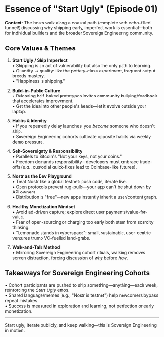 # Essence of "Start Ugly" (Episode 01)

**Context:** The hosts walk along a coastal path (complete with echo-filled tunnel!) discussing why shipping early, imperfect work is essential—both for individual builders and the broader Sovereign Engineering community.

## Core Values & Themes

1. **Start Ugly / Ship Imperfect**  
   • Shipping is an act of vulnerability but also the only path to learning.  
   • Quantity → quality: like the pottery-class experiment, frequent output breeds mastery.  
   • "Happiness is shipping."

2. **Build-in-Public Culture**  
   • Releasing half-baked prototypes invites community bullying/feedback that accelerates improvement.  
   • Get the idea into other people's heads—let it evolve outside your laptop.

3. **Habits & Identity**  
   • If you repeatedly delay launches, you _become_ someone who doesn't ship.  
   • Sovereign Engineering cohorts cultivate opposite habits via weekly demo pressure.

4. **Self-Sovereignty & Responsibility**  
   • Parallels to Bitcoin's "Not your keys, not your coins."  
   • Freedom demands responsibility—developers must embrace trade-offs (e.g., custodial quick-fixes lead to Coinbase-like futures).

5. **Nostr as the Dev Playground**  
   • Treat Nostr like a global testnet: push code, iterate live.  
   • Open protocols prevent rug-pulls—your app can't be shut down by API owners.  
   • Distribution is "free"—new apps instantly inherit a user/content graph.

6. **Healthy Monetization Mindset**  
   • Avoid ad-driven capture; explore direct user payments/value-for-value.  
   • Fear of open-sourcing or charging too early both stem from scarcity thinking.  
   • "Lemonade stands in cyberspace": small, sustainable, user-centric ventures trump VC-fuelled land-grabs.

7. **Walk-and-Talk Method**  
   • Mirroring Sovereign Engineering cohort rituals, walking removes screen distraction, forcing discussion of _why_ before _how_.

## Takeaways for Sovereign Engineering Cohorts

• Cohort participants are pushed to ship something—anything—each week, reinforcing the _Start Ugly_ ethos.  
• Shared language/memes (e.g., "Nostr is testnet") help newcomers bypass repeat mistakes.  
• Success is measured in exploration and learning, not perfection or early monetization.

---

Start ugly, iterate publicly, and keep walking—this is Sovereign Engineering in motion.

